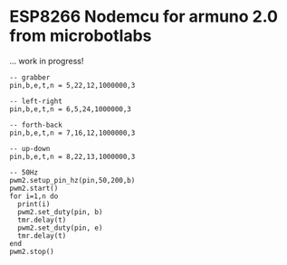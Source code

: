 # ESP8266 Nodemcu for armuno 2.0 from microbotlabs

... work in progress!

```
-- grabber
pin,b,e,t,n = 5,22,12,1000000,3

-- left-right
pin,b,e,t,n = 6,5,24,1000000,3

-- forth-back
pin,b,e,t,n = 7,16,12,1000000,3

-- up-down
pin,b,e,t,n = 8,22,13,1000000,3

-- 50Hz
pwm2.setup_pin_hz(pin,50,200,b)
pwm2.start()
for i=1,n do
  print(i)
  pwm2.set_duty(pin, b)
  tmr.delay(t)
  pwm2.set_duty(pin, e)
  tmr.delay(t)
end
pwm2.stop()
```
